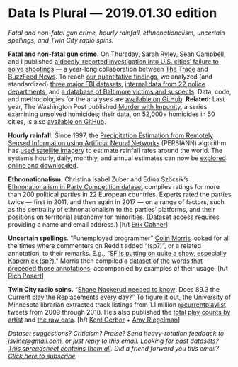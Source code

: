 Data Is Plural — 2019.01.30 edition
===================================

*Fatal and non-fatal gun crime, hourly rainfall, ethnonationalism, uncertain spellings, and Twin City radio spins.*


__Fatal and non-fatal gun crime.__ On Thursday, Sarah Ryley, Sean Campbell, and I published [a deeply-reported investigation into U.S. cities’ failure to solve shootings](https://www.buzzfeednews.com/article/sarahryley/police-unsolved-shootings) — a year-long collaboration between [The Trace](https://www.thetrace.org/) and [BuzzFeed News](https://www.buzzfeednews.com/). To reach [our quantitative findings](https://www.buzzfeednews.com/article/sarahryley/5-things-to-know-about-cities-failure-to-arrest-shooters), we analyzed (and standardized) [three major FBI datasets](https://github.com/the-trace-and-buzzfeed-news/federal-crime-data-analysis), [internal data from 22 police departments](https://github.com/the-trace-and-buzzfeed-news/local-police-data-analysis), and [a database of Baltimore victims and suspects](https://github.com/the-trace-and-buzzfeed-news/baltimore-shootings-analysis). Data, code, and methodologies for the analyses are [available on GitHub](https://github.com/the-trace-and-buzzfeed-news/introduction). __Related:__ Last year, The Washington Post published [Murder with Impunity](https://www.washingtonpost.com/graphics/2018/investigations/where-murders-go-unsolved/?utm_term=.a53db2e96521), a series examining unsolved homicides; their data, on 52,000+ homicides in 50 cities, is also [available on GitHub](https://github.com/washingtonpost/data-homicides).


__Hourly rainfall.__ Since 1997, the [Precipitation Estimation from Remotely Sensed Information using Artificial Neural Networks](https://www.nature.com/articles/sdata2018296?WT.ec_id=SDATA-201901) (PERSIANN) algorithm has [used satellite imagery](http://chrs.web.uci.edu/SP_activities00.php) to estimate rainfall rates around the world. The system’s hourly, daily, monthly, and annual estimates can now be [explored online and downloaded](https://chrsdata.eng.uci.edu/).


__Ethnonationalism.__ Christina Isabel Zuber and Edina Szöcsik’s [Ethnonationalism in Party Competition dataset](http://christinazuber.com/data/) compiles ratings for more than 200 political parties in 22 European countries. Experts rated the parties twice — first in 2011, and then again in 2017 — on a range of factors, such as the centrality of ethnonationalism to the parties’ platforms, and their positions on territorial autonomy for minorities. (Dataset access requires providing a name and email address.) [h/t [Erik Gahner](https://github.com/erikgahner/PolData)]


__Uncertain spellings__. “Funemployed programmer” [Colin Morris](http://colinmorris.github.io/about/) looked for all the times where commenters on Reddit added “(sp?)”, or a related annotation, to their remarks. E.g., “[SF is putting on quite a show, especially Kapernick (sp?).](https://www.reddit.com/r/CFB/comments/16h0ih/our_most_comments_in_a_game_thread_record_didnt/c7vyofl/)” Morris then compiled a [dataset of the words that preceded those annotations](https://github.com/colinmorris/reddit-dubious-spelling), accompanied by examples of their usage. [h/t [Rich Posert](https://twitter.com/PosertInLab/status/1085362032583442432)]


__Twin City radio spins.__ “[Shane Nackerud needed to know](http://www.citypages.com/music/what-songs-artists-has-the-current-played-most-since-2009-this-u-of-m-librarian-crunched-the-numbers/504392941): Does 89.3 the Current play the Replacements every day?” To figure it out, the University of Minnesota librarian extracted track listings from 1.1 million [@currentplaylist](https://twitter.com/currentplaylist) tweets from 2009 through 2018. He’s also published the [total play counts by artist](https://docs.google.com/spreadsheets/d/1ByxdKfjDQ7RtSvLRaufHPa7hYSLXfzUO9QaFgVf_fJc/edit#gid=1779654962) and [the raw data](https://drive.google.com/file/d/1XuWC9oTuQkwYlP6R6ljsOIpvMWfC-meZ/view). [h/t [Kent Gerber](https://twitter.com/ktkgerber/status/1085944034240225281) + [Amy Riegelman](https://twitter.com/amylibrarian/status/1085668015008608256)]


*Dataset suggestions? Criticism? Praise? Send heavy-rotation feedback to <jsvine@gmail.com>, or just reply to this email. Looking for past datasets? [This spreadsheet contains them all](https://docs.google.com/spreadsheets/d/1wZhPLMCHKJvwOkP4juclhjFgqIY8fQFMemwKL2c64vk). Did a friend forward you this email? [Click here to subscribe](https://tinyletter.com/data-is-plural).*